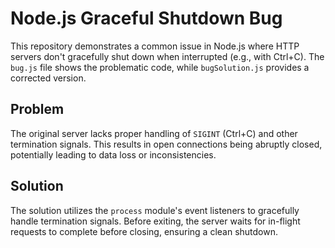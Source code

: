 # Node.js Graceful Shutdown Bug

This repository demonstrates a common issue in Node.js where HTTP servers don't gracefully shut down when interrupted (e.g., with Ctrl+C).  The `bug.js` file shows the problematic code, while `bugSolution.js` provides a corrected version.

## Problem

The original server lacks proper handling of `SIGINT` (Ctrl+C) and other termination signals.  This results in open connections being abruptly closed, potentially leading to data loss or inconsistencies.

## Solution

The solution utilizes the `process` module's event listeners to gracefully handle termination signals.  Before exiting, the server waits for in-flight requests to complete before closing, ensuring a clean shutdown.